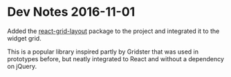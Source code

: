 # Dev Notes 2016-11-01

Added the [react-grid-layout](https://www.npmjs.com/package/react-grid-layout) package to the project and integrated it to the widget grid.

This is a popular library inspired partly by Gridster that was used in prototypes before, but neatly integrated to React and without a dependency on jQuery.

